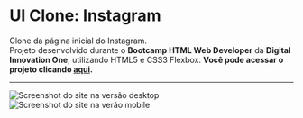 # UI Clone: Instagram
 Clone da página inicial do Instagram.   
 Projeto desenvolvido durante o **Bootcamp HTML Web Developer** da **Digital Innovation One**, utilizando HTML5 e CSS3 Flexbox.
 **Você pode acessar o projeto clicando [aqui](http://devmagno.github.io/ui-clone-instagram).**
 ***
![Screenshot do site na versão desktop](https://i.imgur.com/eIG5fnC.png "Screenshot do site na versão desktop")
![Screenshot do site na verão mobile](https://i.imgur.com/lruUVdP.png "Screenshot do site na versão mobile")
